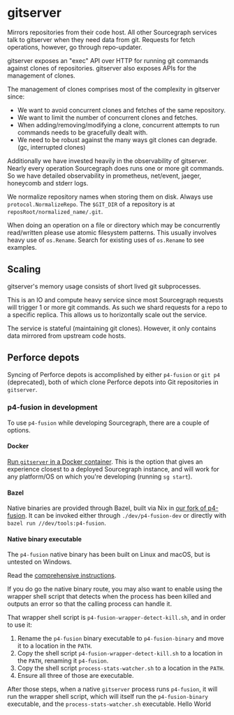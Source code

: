 # gitserver

Mirrors repositories from their code host. All other Sourcegraph services talk to gitserver when they need data from git. Requests for fetch operations, however, go through repo-updater.

gitserver exposes an "exec" API over HTTP for running git commands against
clones of repositories. gitserver also exposes APIs for the management of
clones.

The management of clones comprises most of the complexity in gitserver since:

- We want to avoid concurrent clones and fetches of the same repository.
- We want to limit the number of concurrent clones and fetches.
- When adding/removing/modifying a clone, concurrent attempts to run commands
  needs to be gracefully dealt with.
- We need to be robust against the many ways git clones can degrade. (gc,
  interrupted clones)

Additionally we have invested heavily in the observability of
gitserver. Nearly every operation Sourcegraph does runs one or more git
commands. So we have detailed observability in prometheus, net/event,
jaeger, honeycomb and stderr logs.

We normalize repository names when storing them on disk. Always use
`protocol.NormalizeRepo`. The `$GIT_DIR` of a repository is at
`reposRoot/normalized_name/.git`.

When doing an operation on a file or directory which may be concurrently
read/written please use atomic filesystem patterns. This usually involves
heavy use of `os.Rename`. Search for existing uses of `os.Rename` to see
examples.

## Scaling

gitserver's memory usage consists of short lived git subprocesses.

This is an IO and compute heavy service since most Sourcegraph requests will trigger 1 or more git commands. As such we shard requests for a repo to a specific replica. This allows us to horizontally scale out the service.

The service is stateful (maintaining git clones). However, it only contains data mirrored from upstream code hosts.

## Perforce depots

Syncing of Perforce depots is accomplished by either `p4-fusion` or `git p4` (deprecated), both of which clone Perforce depots into Git repositories in `gitserver`.

### p4-fusion in development

To use `p4-fusion` while developing Sourcegraph, there are a couple of options.

#### Docker

[Run `gitserver` in a Docker container](https://sourcegraph.com/docs/dev/background-information/sg#run-gitserver-in-a-docker-container). This is the option that gives an experience closest to a deployed Sourcegraph instance, and will work for any platform/OS on which you're developing (running `sg start`).

#### Bazel

Native binaries are provided through Bazel, built via Nix in [our fork of p4-fusion](https://github.com/sourcegraph/p4-fusion/actions/workflows/nix-build-and-upload.yaml). It can be invoked either through `./dev/p4-fusion-dev` or directly with `bazel run //dev/tools:p4-fusion`.

#### Native binary executable

The `p4-fusion` native binary has been built on Linux and macOS, but is untested on Windows.

Read the [comprehensive instructions](https://sourcegraph.com/docs/dev/background-information/build_p4_fusion).

If you do go the native binary route, you may also want to enable using the wrapper shell script that detects when the process has been killed and outputs an error so that the calling process can handle it.

That wrapper shell script is `p4-fusion-wrapper-detect-kill.sh`, and in order to use it:

1. Rename the `p4-fusion` binary executable to `p4-fusion-binary` and move it to a location in the `PATH`.
1. Copy the shell script `p4-fusion-wrapper-detect-kill.sh` to a location in the `PATH`, renaming it `p4-fusion`.
1. Copy the shell script `process-stats-watcher.sh` to a location in the `PATH`.
1. Ensure all three of those are executable.

After those steps, when a native `gitserver` process runs `p4-fusion`, it will run the wrapper shell script, which will itself run the `p4-fusion-binary` executable, and the `process-stats-watcher.sh` executable.
Hello World
